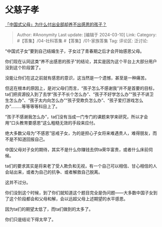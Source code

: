 # 父慈子孝
[「中国式父母」为什么付出全部却养不出感恩的孩子？](https://www.zhihu.com/question/549592878/answer/3425283555)

> Author: #Anonymity
> Last update: [编辑于 2024-03-10]
> Link:
> Category: #【答集】/04-社科答集 #【答集】/01-家族答集 
> Tag: 
> 评论区:
> 泛讨论:

“中国式子女”要到自己结婚生子，子女过了青春期之后才会开始感恩父母。

你们现在认同这类“养不出感恩的孩子”的结论，其实是因为这个平台上大部分用户没到这个阶段罢了。

没能让你们在这之前就有感恩的意识，这当然是一个遗憾，甚至是一种痛苦。

但这在根本的原因上，是对父母们而言，“孩子怎么不感谢我”并不是首要的目标，ta们把资源投入到了去学“孩子不长个怎么办”、“孩子不好学怎么办”“孩子不讲卫生怎么办”、“孩子太内向怎么办”“孩子受欺负怎么办”、“孩子爱打游戏怎么办”………等等等等科目上了。

“孩子不感谢我怎么办”，ta们没有当成一门专门的课题来学来研究，所以才会用“口头教育要感恩”这么粗糙无效的手段来应付。

绝大多数父母为“不感恩”惩戒子女，为的是担心子女将来难遇贵人，难得朋友，而不是不知道回报自己。

中国父母对子女的期待，其实不是什么你赚钱去供ta荣华富贵，或者什么床前伺候。

ta们的要求其实是将来老了受人欺负和无视，有一个自己可以相信、甘心相信的人会站出来，或者为自己的抗争、或者解救自己脱离。

这并不过分。

你们没到这个时候，到了你们就知道这个题目完全是伪问题——大多数中国子女到了这个阶段都会和父母和解，会以远超父母上述期望的水平感恩。

因为ta们的期望太低了，而ta们做到的太多了。

你们只是结论下得太早了。